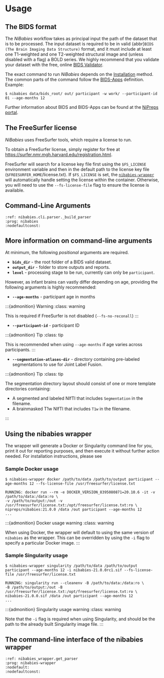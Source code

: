 # Usage

## The BIDS format

The *NiBabies* workflow takes as principal input the path of the dataset
that is to be processed.
The input dataset is required to be in valid
{abbr}`BIDS (The Brain Imaging Data Structure)` format,
and it must include at least one T1-weighted and
one T2-weighted structural image and
(unless disabled with a flag) a BOLD series.
We highly recommend that you validate your dataset with the free, online
[BIDS Validator](http://bids-standard.github.io/bids-validator/).

The exact command to run *NiBabies* depends on the [Installation](./installation.md) method.
The common parts of the command follow the
[BIDS-Apps](https://github.com/BIDS-Apps) definition.
Example:

```Shell
$ nibabies data/bids_root/ out/ participant -w work/ --participant-id 01 --age-months 12
```

Further information about BIDS and BIDS-Apps can be found at the
[NiPreps portal](https://www.nipreps.org/apps/framework/).

## The FreeSurfer license

*NiBabies* uses FreeSurfer tools, which require a license to run.

To obtain a FreeSurfer license, simply register for free at https://surfer.nmr.mgh.harvard.edu/registration.html.

FreeSurfer will search for a license key file first using the `$FS_LICENSE` environment variable and then in the default path to the license key file (`$FREESURFER_HOME`/license.txt). If `$FS_LICENSE` is set, the [`nibabies-wrapper`](#using-the-nibabies-wrapper) will automatically handle setting the license within the container.
Otherwise, you will need to use the `--fs-license-file` flag to ensure the license is available.

## Command-Line Arguments
```{argparse}
:ref: nibabies.cli.parser._build_parser
:prog: nibabies
:nodefaultconst:
```

## More information on command-line arguments

At minimum, the following *positional* arguments are required.

- **`bids_dir`** - the root folder of a BIDS valid dataset.
- **`output_dir`** - folder to store outputs and reports.
- **`level`** - processing stage to be run, currently can only be `participant`.

However, as infant brains can vastly differ depending on age, providing the following arguments is highly recommended:

- **`--age-months`** - participant age in months

:::{admonition} Warning
:class: warning

This is required if FreeSurfer is not disabled (`--fs-no-reconall`)
:::

- **`--participant-id`** - participant ID

:::{admonition} Tip
:class: tip

This is recommended when using `--age-months` if age varies across participants.
:::

- **`--segmentation-atlases-dir`** - directory containing pre-labeled segmentations to use for Joint Label Fusion.

:::{admonition} Tip
:class: tip

The segmentation directory layout should consist of one or more template directories containing:
* A segmented and labeled NIfTI that includes `Segmentation` in the filename.
* A brainmasked T1w NIfTI that includes `T1w` in the filename.

:::

## Using the nibabies wrapper

The wrapper will generate a Docker or Singularity command line for you, print it out for reporting purposes, and then execute it without further action needed.
For installation instructions, please see [](installation.md#installing-the-nibabies-wrapper)

### Sample Docker usage

```
$ nibabies-wrapper docker /path/to/data /path/to/output participant --age-months 12 --fs-license-file /usr/freesurfer/license.txt

RUNNING: docker run --rm -e DOCKER_VERSION_8395080871=20.10.6 -it -v /path/to/data:/data:ro \
-v /path/to/output:/out -v /usr/freesurfer/license.txt:/opt/freesurfer/license.txt:ro \
nipreps/nibabies:21.0.0 /data /out participant --age-months 12
...
```

:::{admonition} Docker usage warning
:class: warning

When using Docker, the wrapper will default to using the same version of `nibabies` as the wrapper.
This can be overridden by using the `-i` flag to specify a particular Docker image.
:::

### Sample Singularity usage

```
$ nibabies-wrapper singularity /path/to/data /path/to/output participant --age-months 12 -i nibabies-21.0.0rc1.sif --fs-license-file /usr/freesurfer/license.txt

RUNNING: singularity run --cleanenv -B /path/to/data:/data:ro \
-B /path/to/output:/out -B /usr/freesurfer/license.txt:/opt/freesurfer/license.txt:ro \
nibabies-21.0.0.sif /data /out participant --age-months 12
...
```

:::{admonition} Singularity usage warning
:class: warning

Note that the `-i` flag is required when using Singularity, and should be the path to the already built Singularity image file.
:::

The command-line interface of the nibabies wrapper
------------------------------------------------

```{argparse}
:ref: nibabies_wrapper.get_parser
:prog: nibabies-wrapper
:nodefault:
:nodefaultconst:
```
